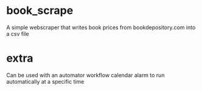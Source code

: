 # book_scrape

A simple webscraper that writes book prices from bookdepository.com into a csv file

# extra

Can be used with an automator workflow calendar alarm to run automatically at a specific time

